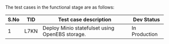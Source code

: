 The test cases in the functional stage are as follows:

| S.No | TID  | Test case description                           | Dev Status    |
| ---- | ---- | ----------------------------------------------- | ------------- |
| 1    | L7KN | Deploy Minio statefulset using OpenEBS storage. | In Production |